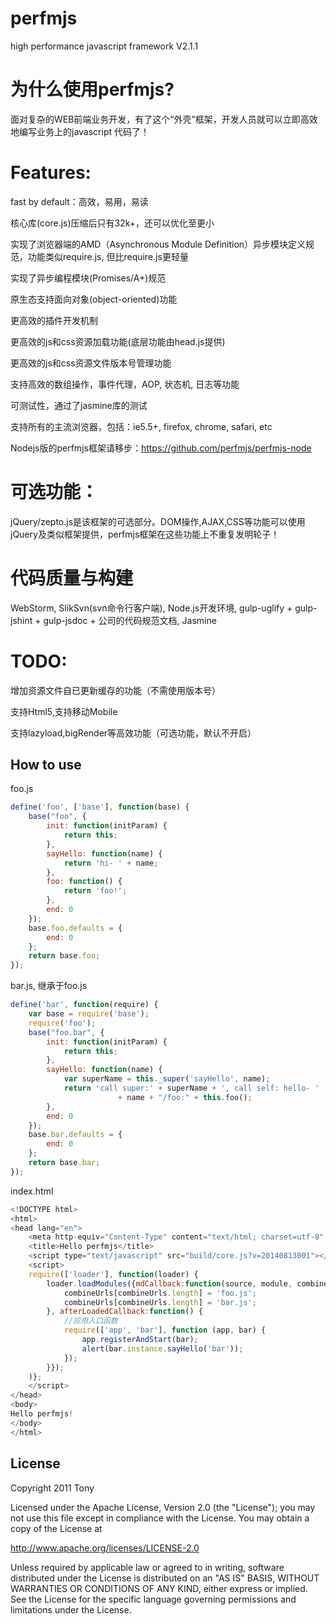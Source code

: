 perfmjs
=======
high performance javascript framework  V2.1.1

为什么使用perfmjs?　
=======
面对复杂的WEB前端业务开发，有了这个“外壳”框架，开发人员就可以立即高效地编写业务上的javascript 代码了！

Features:
=======
fast by default：高效，易用，易读

核心库(core.js)压缩后只有32k+，还可以优化至更小

实现了浏览器端的AMD（Asynchronous Module Definition）异步模块定义规范，功能类似require.js, 但比require.js更轻量

实现了异步编程模块(Promises/A+)规范

原生态支持面向对象(object-oriented)功能

更高效的插件开发机制

更高效的js和css资源加载功能(底层功能由head.js提供)

更高效的js和css资源文件版本号管理功能

支持高效的数组操作，事件代理，AOP, 状态机, 日志等功能

可测试性，通过了jasmine库的测试

支持所有的主流浏览器，包括：ie5.5+, firefox, chrome, safari, etc

Nodejs版的perfmjs框架请移步：https://github.com/perfmjs/perfmjs-node

可选功能：
=======
jQuery/zepto.js是该框架的可选部分。DOM操作,AJAX,CSS等功能可以使用jQuery及类似框架提供，perfmjs框架在这些功能上不重复发明轮子！


代码质量与构建
=======
WebStorm, SlikSvn(svn命令行客户端), Node.js开发环境, gulp-uglify + gulp-jshint + gulp-jsdoc + 公司的代码规范文档, Jasmine


TODO:
=======
增加资源文件自已更新缓存的功能（不需使用版本号）

支持Html5,支持移动Mobile

支持lazyload,bigRender等高效功能（可选功能，默认不开启）


How to use
-------
foo.js
```js
define('foo', ['base'], function(base) {
    base("foo", {
        init: function(initParam) {
            return this;
        },
        sayHello: function(name) {
            return 'hi- ' + name;
        },
        foo: function() {
            return 'foo!';
        },
        end: 0
    });
    base.foo.defaults = {
        end: 0
    };
    return base.foo;
});
```

bar.js, 继承于foo.js
```js
define('bar', function(require) {
    var base = require('base');
    require('foo');
    base("foo.bar", {
        init: function(initParam) {
            return this;
        },
        sayHello: function(name) {
            var superName = this._super('sayHello', name);
            return 'call super:' + superName + ', call self: hello- '
                        + name + "/foo:" + this.foo();
        },
        end: 0
    });
    base.bar.defaults = {
        end: 0
    };
    return base.bar;
});
```

index.html
```js
<!DOCTYPE html>
<html>
<head lang="en">
    <meta http-equiv="Content-Type" content="text/html; charset=utf-8" />
    <title>Hello perfmjs</title>
    <script type="text/javascript" src="build/core.js?v=20140813001"></script>
    <script>
    require(['loader'], function(loader) {
        loader.loadModules({mdCallback:function(source, module, combineUrls) {
            combineUrls[combineUrls.length] = 'foo.js';
            combineUrls[combineUrls.length] = 'bar.js';
        }, afterLoadedCallback:function() {
            //应用入口函数
            require(['app', 'bar'], function (app, bar) {
                app.registerAndStart(bar);
                alert(bar.instance.sayHello('bar'));
            });
        }});
    )};
    </script>
</head>
<body>
Hello perfmjs!
</body>
</html>
```

License
-------

Copyright 2011 Tony

Licensed under the Apache License, Version 2.0 (the "License");
you may not use this file except in compliance with the License.
You may obtain a copy of the License at

   http://www.apache.org/licenses/LICENSE-2.0

Unless required by applicable law or agreed to in writing, software
distributed under the License is distributed on an "AS IS" BASIS,
WITHOUT WARRANTIES OR CONDITIONS OF ANY KIND, either express or implied.
See the License for the specific language governing permissions and
limitations under the License.